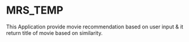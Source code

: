 # MRS_TEMP
 This Application provide movie recommendation based on user input & it return title of movie based on similarity.
